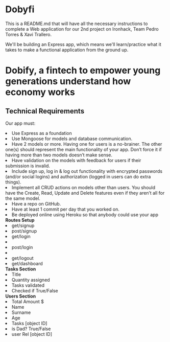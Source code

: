 # Dobyfi

This is a README.md that will have all the necessary instructions to complete a Web application for our 2nd project on Ironhack, Team Pedro Torres & Xavi Trallero. 

We'll be building an Express app, which means we'll learn/practice what it takes to make a functional application from the ground up.

<h1> Dobify, a fintech to empower young generations understand how economy works</h1>

<h2><b>Technical Requirements</b></h1>

Our app must:
<li>Use Express as a foundation</li>
<li>Use Mongoose for models and database communication.
<li>Have 2 models or more. Having one for users is a no-brainer. The other one(s) should represent the main functionality of your app. Don’t force it if having more than two models doesn’t make sense.
<li>Have validation on the models with feedback for users if their submission is invalid.
<li>Include sign up, log in & log out functionality with encrypted passwords (and/or social logins) and authorization (logged in users can do extra things).
<li>Implement all CRUD actions on models other than users. You should have the Create, Read, Update and Delete features even if they aren’t all for the same model.
<li>Have a repo on GitHub.
<li>Have at least 1 commit per day that you worked on.
<li>Be deployed online using Heroku so that anybody could use your app</li>
<div>
</div>
<b>Routes Setup</b>

<li>get/signup</li>
<li>post/signup</li>
<li>get/login<li>
<li>post/login<li>
<li>get/logout</li>
<li>get/dashboard</li>
<div>
</div>
<b>Tasks Section</b>

<li>Title</li>
<li>Quantity assigned</li>
<li>Tasks validated</li>
<li>Checked if True/False</li>

<div>
</div>
<b>Users Section</b>

<li>Total Amount $</li>
<li>Name</li>
<li>Surname</li>
<li>Age</li>
<li>Tasks [object ID]</li>
<li>is Dad? True/False</li>
<li>user Rel [object ID]</li>

